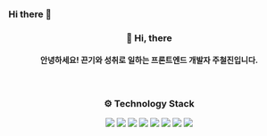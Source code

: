 ### Hi there 👋

<!--
**JUCHEOLJIN/JUCHEOLJIN** is a ✨ _special_ ✨ repository because its `README.md` (this file) appears on your GitHub profile.

Here are some ideas to get you started:

- 🔭 I’m currently working on ...
- 🌱 I’m currently learning ...
- 👯 I’m looking to collaborate on ...
- 🤔 I’m looking for help with ...
- 💬 Ask me about ...
- 📫 How to reach me: ...
- 😄 Pronouns: ...
- ⚡ Fun fact: ...
-->

<h3 align="center"> 👋 Hi, there  </h3>

<h4 align="center">안녕하세요! 끈기와 성취로 일하는 프론트엔드 개발자 주철진입니다.</h4>

<br>

<h3 align="center"> ⚙ Technology Stack </h3>
<p align="center">
<img src="https://img.shields.io/badge/HTML5-red?style=flat-square&logo=HTML5&logoColor=white" style="inline-block"/>
<img src="https://img.shields.io/badge/CSS3-blue?style=flat-square&logo=CSS3&logoColor=white" style="inline-block"/>
<img src="https://img.shields.io/badge/JAVASCRIPT-yellow?style=flat-square&logo=Javascript&logoColor=white" style="inline-block"/>
<img src="https://img.shields.io/badge/REACT-blue?style=flat-square&logo=React&logoColor=white"/>
<img src="https://img.shields.io/badge/Sass-pink?style=flat-square&logo=Sass&logoColor=white"/>
<img src="https://img.shields.io/badge/styled--components-pink?style=flat-square&logo=styled-components&logoColor=white"/>
<img src="https://img.shields.io/badge/Git-black?style=flat-square&logo=Git&logoColor=white"/> 
<img src="https://img.shields.io/badge/AWS-orange?style=flat-square&logo=Amazon AWS&logoColor=white"/> 
</p>
<br />
